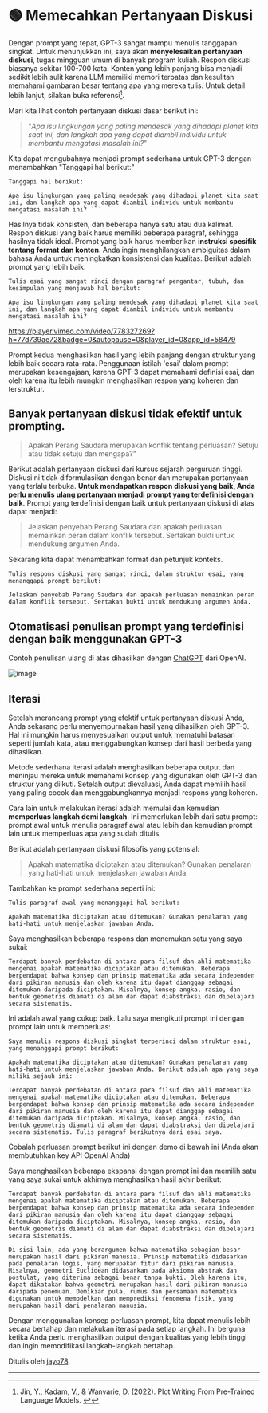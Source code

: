 # 🟢 Memecahkan Pertanyaan Diskusi

Dengan prompt yang tepat, GPT-3 sangat mampu menulis tanggapan singkat. Untuk menunjukkan ini, saya akan **menyelesaikan pertanyaan diskusi**, tugas mingguan umum di banyak program kuliah. Respon diskusi biasanya sekitar 100-700 kata. Konten yang lebih panjang bisa menjadi sedikit lebih sulit karena LLM memiliki memori terbatas dan kesulitan memahami gambaran besar tentang apa yang mereka tulis. Untuk detail lebih lanjut, silakan buka referensi[^1].

Mari kita lihat contoh pertanyaan diskusi dasar berikut ini:

> "*Apa isu lingkungan yang paling mendesak yang dihadapi planet kita saat ini, dan langkah apa yang dapat diambil individu untuk membantu mengatasi masalah ini?*"
> 

Kita dapat mengubahnya menjadi prompt sederhana untuk GPT-3 dengan menambahkan "Tanggapi hal berikut:"

```
Tanggapi hal berikut:

Apa isu lingkungan yang paling mendesak yang dihadapi planet kita saat ini, dan langkah apa yang dapat diambil individu untuk membantu mengatasi masalah ini? ```
```

Hasilnya tidak konsisten, dan beberapa hanya satu atau dua kalimat. Respon diskusi yang baik harus memiliki beberapa paragraf, sehingga hasilnya tidak ideal. Prompt yang baik harus memberikan **instruksi spesifik tentang format dan konten**. Anda ingin menghilangkan ambiguitas dalam bahasa Anda untuk meningkatkan konsistensi dan kualitas. Berikut adalah prompt yang lebih baik.

```
Tulis esai yang sangat rinci dengan paragraf pengantar, tubuh, dan kesimpulan yang menjawab hal berikut:

Apa isu lingkungan yang paling mendesak yang dihadapi planet kita saat ini, dan langkah apa yang dapat diambil individu untuk membantu mengatasi masalah ini?
```

https://player.vimeo.com/video/778327269?h=77d739ae72&badge=0&autopause=0&player_id=0&app_id=58479

Prompt kedua menghasilkan hasil yang lebih panjang dengan struktur yang lebih baik secara rata-rata. Penggunaan istilah 'esai' dalam prompt merupakan kesengajaan, karena GPT-3 dapat memahami definisi esai, dan oleh karena itu lebih mungkin menghasilkan respon yang koheren dan terstruktur.

## Banyak pertanyaan diskusi tidak efektif untuk prompting.

> Apakah Perang Saudara merupakan konflik tentang perluasan? Setuju atau tidak setuju dan mengapa?"
> 

Berikut adalah pertanyaan diskusi dari kursus sejarah perguruan tinggi. Diskusi ni tidak diformulasikan dengan benar dan merupakan pertanyaan yang terlalu terbuka. **Untuk mendapatkan respon diskusi yang baik, Anda perlu menulis ulang pertanyaan menjadi prompt yang terdefinisi dengan baik**. Prompt yang terdefinisi dengan baik untuk pertanyaan diskusi di atas dapat menjadi:

> Jelaskan penyebab Perang Saudara dan apakah perluasan memainkan peran dalam konflik tersebut. Sertakan bukti untuk mendukung argumen Anda.
> 

Sekarang kita dapat menambahkan format dan petunjuk konteks.

```
Tulis respons diskusi yang sangat rinci, dalam struktur esai, yang menanggapi prompt berikut:

Jelaskan penyebab Perang Saudara dan apakah perluasan memainkan peran dalam konflik tersebut. Sertakan bukti untuk mendukung argumen Anda.
```

## Otomatisasi penulisan prompt yang terdefinisi dengan baik menggunakan GPT-3

Contoh penulisan ulang di atas dihasilkan dengan [ChatGPT](https://openai.com/blog/chatgpt/) dari OpenAI.

![image](https://github.com/trigaten/Learn_Prompting/assets/4091265/fa509fb7-e71c-4dd9-8fd6-4a5a6d2814fb)


## Iterasi

Setelah merancang prompt yang efektif untuk pertanyaan diskusi Anda, Anda sekarang perlu menyempurnakan hasil yang dihasilkan oleh GPT-3. Hal ini mungkin harus menyesuaikan output untuk mematuhi batasan seperti jumlah kata, atau menggabungkan konsep dari hasil berbeda yang dihasilkan.

Metode sederhana iterasi adalah menghasilkan beberapa output dan meninjau mereka untuk memahami konsep yang digunakan oleh GPT-3 dan struktur yang diikuti. Setelah output dievaluasi, Anda dapat memilih hasil yang paling cocok dan menggabungkannya menjadi respons yang koheren.

Cara lain untuk melakukan iterasi adalah memulai dan kemudian **memperluas langkah demi langkah**. Ini memerlukan lebih dari satu prompt: prompt awal untuk menulis paragraf awal atau lebih dan kemudian prompt lain untuk memperluas apa yang sudah ditulis.

Berikut adalah pertanyaan diskusi filosofis yang potensial:

> Apakah matematika diciptakan atau ditemukan? Gunakan penalaran yang hati-hati untuk menjelaskan jawaban Anda.
> 

Tambahkan ke prompt sederhana seperti ini:

```
Tulis paragraf awal yang menanggapi hal berikut:

Apakah matematika diciptakan atau ditemukan? Gunakan penalaran yang hati-hati untuk menjelaskan jawaban Anda.
```

Saya menghasilkan beberapa respons dan menemukan satu yang saya sukai:

```
Terdapat banyak perdebatan di antara para filsuf dan ahli matematika mengenai apakah matematika diciptakan atau ditemukan. Beberapa berpendapat bahwa konsep dan prinsip matematika ada secara independen dari pikiran manusia dan oleh karena itu dapat dianggap sebagai ditemukan daripada diciptakan. Misalnya, konsep angka, rasio, dan bentuk geometris diamati di alam dan dapat diabstraksi dan dipelajari secara sistematis.
```

Ini adalah awal yang cukup baik. Lalu saya mengikuti prompt ini dengan prompt lain untuk memperluas:

```
Saya menulis respons diskusi singkat terperinci dalam struktur esai, yang menanggapi prompt berikut:

Apakah matematika diciptakan atau ditemukan? Gunakan penalaran yang hati-hati untuk menjelaskan jawaban Anda. Berikut adalah apa yang saya miliki sejauh ini:

Terdapat banyak perdebatan di antara para filsuf dan ahli matematika mengenai apakah matematika diciptakan atau ditemukan. Beberapa berpendapat bahwa konsep dan prinsip matematika ada secara independen dari pikiran manusia dan oleh karena itu dapat dianggap sebagai ditemukan daripada diciptakan. Misalnya, konsep angka, rasio, dan bentuk geometris diamati di alam dan dapat diabstraksi dan dipelajari secara sistematis. Tulis paragraf berikutnya dari esai saya.
```

Cobalah perluasan prompt berikut ini dengan demo di bawah ini (Anda akan membutuhkan key API OpenAI Anda)

Saya menghasilkan beberapa ekspansi dengan prompt ini dan memilih satu yang saya sukai untuk akhirnya menghasilkan hasil akhir berikut:

```
Terdapat banyak perdebatan di antara para filsuf dan ahli matematika mengenai apakah matematika diciptakan atau ditemukan. Beberapa berpendapat bahwa konsep dan prinsip matematika ada secara independen dari pikiran manusia dan oleh karena itu dapat dianggap sebagai ditemukan daripada diciptakan. Misalnya, konsep angka, rasio, dan bentuk geometris diamati di alam dan dapat diabstraksi dan dipelajari secara sistematis.

Di sisi lain, ada yang berargumen bahwa matematika sebagian besar merupakan hasil dari pikiran manusia. Prinsip matematika didasarkan pada penalaran logis, yang merupakan fitur dari pikiran manusia. Misalnya, geometri Euclidean didasarkan pada aksioma abstrak dan postulat, yang diterima sebagai benar tanpa bukti. Oleh karena itu, dapat dikatakan bahwa geometri merupakan hasil dari pikiran manusia daripada penemuan. Demikian pula, rumus dan persamaan matematika digunakan untuk memodelkan dan memprediksi fenomena fisik, yang merupakan hasil dari penalaran manusia.
```

Dengan menggunakan konsep perluasan prompt, kita dapat menulis lebih secara bertahap dan melakukan iterasi pada setiap langkah. Ini berguna ketika Anda perlu menghasilkan output dengan kualitas yang lebih tinggi dan ingin memodifikasi langkah-langkah bertahap.

Ditulis oleh [jayo78](https://twitter.com/jayo782).

---

[^1]: Jin, Y., Kadam, V., & Wanvarie, D. (2022). Plot Writing From Pre-Trained Language Models. [↩](https://learnprompting.org/docs/applied_prompting/short_response#fnref-1)
